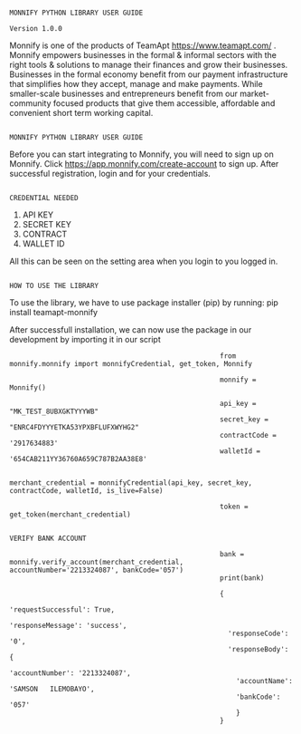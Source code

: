                                                                       MONNIFY PYTHON LIBRARY USER GUIDE
                                                                              Version 1.0.0

Monnify is one of the products of TeamApt <https://www.teamapt.com/> . Monnify empowers businesses in the formal & informal sectors with the right tools & solutions to manage their finances and grow their businesses. Businesses in the formal economy benefit from our payment infrastructure that simplifies how they accept, manage and make payments. While smaller-scale businesses and entrepreneurs benefit from our market-community focused products that give them accessible, affordable and convenient short term working capital.

                                                                      MONNIFY PYTHON LIBRARY USER GUIDE

Before you can start integrating to Monnify, you will need to sign up on Monnify. Click <https://app.monnify.com/create-account> to sign up. After successful registration, login and for your credentials. 

                                                                      CREDENTIAL NEEDED

1. API KEY
2. SECRET KEY
3. CONTRACT
4. WALLET ID

All this can be seen on the setting area when you login to you logged in.


                                                                        HOW TO USE THE LIBRARY
To use the library, we have to use package installer (pip) by running: pip install teamapt-monnify

After successfull installation, we can now use the package in our development by importing it in our script


                                                        from monnify.monnify import monnifyCredential, get_token, Monnify

                                                        monnify = Monnify()

                                                        api_key = "MK_TEST_8UBXGKTYYYWB"
                                                        secret_key = "ENRC4FDYYYETKA53YPXBFLUFXWYHG2"
                                                        contractCode = '2917634883'
                                                        walletId = '654CAB211YY36760A659C787B2AA38E8'

                                                        merchant_credential = monnifyCredential(api_key, secret_key, contractCode, walletId, is_live=False)

                                                        token = get_token(merchant_credential)

                                                                          VERIFY BANK ACCOUNT
                                                        
                                                        bank = monnify.verify_account(merchant_credential, accountNumber='2213324087', bankCode='057')
                                                        print(bank)

                                                        {
                                                          'requestSuccessful': True, 
                                                          'responseMessage': 'success', 
                                                          'responseCode': '0', 
                                                          'responseBody': {
                                                            'accountNumber': '2213324087', 
                                                            'accountName': 'SAMSON   ILEMOBAYO', 
                                                            'bankCode': '057'
                                                            }
                                                        }






